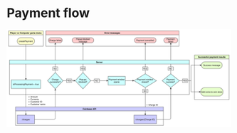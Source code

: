 # Payment flow

![A diagram showing the Coinbase payment data flow](./images/payment-flow.drawio.svg)

